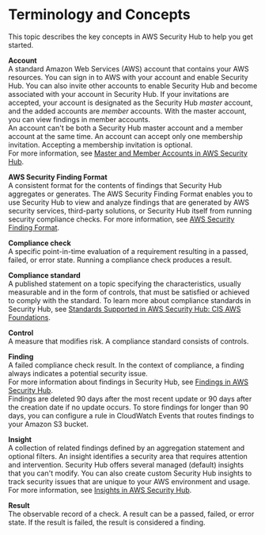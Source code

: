 # Terminology and Concepts<a name="securityhub-concepts"></a>

This topic describes the key concepts in AWS Security Hub to help you get started\.

**Account**  
A standard Amazon Web Services \(AWS\) account that contains your AWS resources\. You can sign in to AWS with your account and enable Security Hub\. You can also invite other accounts to enable Security Hub and become associated with your account in Security Hub\. If your invitations are accepted, your account is designated as the Security Hub *master* account, and the added accounts are *member* accounts\. With the master account, you can view findings in member accounts\.  
An account can't be both a Security Hub master account and a member account at the same time\. An account can accept only one membership invitation\. Accepting a membership invitation is optional\.  
For more information, see [Master and Member Accounts in AWS Security Hub](securityhub-accounts.md)\.

**AWS Security Finding Format**  
A consistent format for the contents of findings that Security Hub aggregates or generates\. The AWS Security Finding Format enables you to use Security Hub to view and analyze findings that are generated by AWS security services, third\-party solutions, or Security Hub itself from running security compliance checks\. For more information, see [AWS Security Finding Format](securityhub-findings-format.md)\.

**Compliance check**  
A specific point\-in\-time evaluation of a requirement resulting in a passed, failed, or error state\. Running a compliance check produces a result\.

**Compliance standard**  
A published statement on a topic specifying the characteristics, usually measurable and in the form of controls, that must be satisfied or achieved to comply with the standard\. To learn more about compliance standards in Security Hub, see [Standards Supported in AWS Security Hub: CIS AWS Foundations](securityhub-standards.md)\.

**Control**  
A measure that modifies risk\. A compliance standard consists of controls\.

**Finding**  
A failed compliance check result\. In the context of compliance, a finding always indicates a potential security issue\.  
For more information about findings in Security Hub, see [Findings in AWS Security Hub](securityhub-findings.md)\.  
Findings are deleted 90 days after the most recent update or 90 days after the creation date if no update occurs\. To store findings for longer than 90 days, you can configure a rule in CloudWatch Events that routes findings to your Amazon S3 bucket\.

**Insight**  
A collection of related findings defined by an aggregation statement and optional filters\. An insight identifies a security area that requires attention and intervention\. Security Hub offers several managed \(default\) insights that you can't modify\. You can also create custom Security Hub insights to track security issues that are unique to your AWS environment and usage\. For more information, see [Insights in AWS Security Hub](securityhub-insights.md)\.

**Result**  
The observable record of a check\. A result can be a passed, failed, or error state\. If the result is failed, the result is considered a finding\.